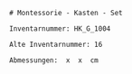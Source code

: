 
            # Montessorie - Kasten - Set
    
            Inventarnummer: HK_G_1004
    
            Alte Inventarnummer: 16
    
            Abmessungen:  x  x  cm
            